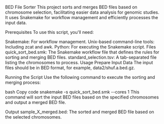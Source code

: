 BED File Sorter
This project sorts and merges BED files based on chromosome selection, facilitating easier data analysis for genomic studies. It uses Snakemake for workflow management and efficiently processes the input data.

Prerequisites
To use this script, you'll need:

Snakemake: For workflow management.
Unix-based command-line tools: Including zcat and awk.
Python: For executing the Snakemake script.
Files
quick_sort_bed.smk: The Snakemake workflow file that defines the rules for sorting and merging BED files.
standard_selection.tsv: A tab-separated file listing the chromosomes to process.
Usage
Prepare Input Data
The input files should be in BED format, for example, data2/shuf.a.bed.gz.

Running the Script
Use the following command to execute the sorting and merging process:

bash
Copy code
snakemake -s quick_sort_bed.smk --cores 1
This command will sort the input BED files based on the specified chromosomes and output a merged BED file.

Output
sample_X_merged.bed: The sorted and merged BED file based on the selected chromosomes.
